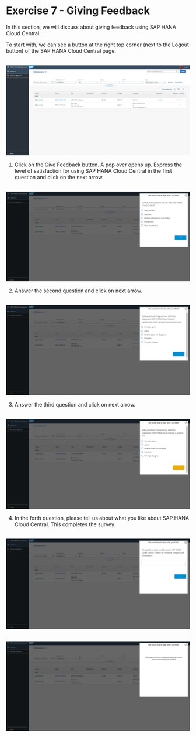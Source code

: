 # Exercise 7 - Giving Feedback

In this section, we will discuss about giving feedback using SAP HANA Cloud Central.
 
To start with, we can see a button at the right top corner (next to the Logout button) of the SAP HANA Cloud Central page.

<br>![](./images/1.png)

1. Click on the Give Feedback button. A pop over opens up. Express the level of satisfaction for using SAP HANA Cloud Central in the first question and click on the next arrow.

<br>![](./images/2.png)

2. Answer the second question and click on next arrow.

<br>![](./images/3.png)

3. Answer the third question and click on next arrow.

<br>![](./images/4.png)

4. In the forth question, please tell us about what you like about SAP HANA Cloud Central. This completes the survey.

<br>![](./images/5.png)

<br>![](./images/6.png)


